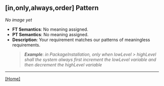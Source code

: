 ## [in,only,always,order] Pattern
_No image yet_
 * **FT Semantics**: No meaning assigned.
 * **PT Semantics**: No meaning assigned.
 * **Description**: Your requirement matches our patterns of meaningless requirements.
   > **_Example_**: _in PackageInstallation, only when lowLevel > highLevel shall the system  always first  increment the lowLevel variable and then  decrement the highLevel variable_   
***
[[Home]](../semantics.md)